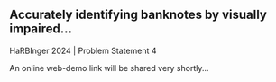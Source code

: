 ## Accurately identifying banknotes by visually impaired...
HaRBInger 2024 | Problem Statement 4 

An online web-demo link will be shared very shortly...
